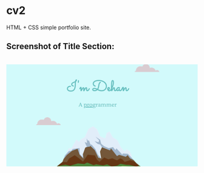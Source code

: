 # cv2
HTML + CSS simple portfolio site.
<br>
## Screenshot of Title Section:
<br>
<img src="images/cv2.png" alt="porfolio">

